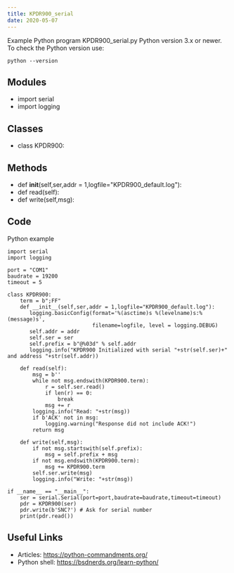 ```yaml
---
title: KPDR900_serial
date: 2020-05-07
---
```

Example Python program KPDR900_serial.py
Python version 3.x or newer.
To check the Python version use:

    python --version

## Modules

* import serial
* import logging

## Classes

* class KPDR900:

## Methods

* def __init__(self,ser,addr = 1,logfile="KPDR900_default.log"):
* def read(self):
* def write(self,msg):

## Code

Python example

    import serial
    import logging
    
    port = "COM1"
    baudrate = 19200
    timeout = 5
    
    class KPDR900:
        term = b";FF"
        def __init__(self,ser,addr = 1,logfile="KPDR900_default.log"):
           logging.basicConfig(format='%(asctime)s %(levelname)s:%(message)s', 
                               filename=logfile, level = logging.DEBUG)
           self.addr = addr
           self.ser = ser
           self.prefix = b"@%03d" % self.addr
           logging.info("KPDR900 Initialized with serial "+str(self.ser)+" and address "+str(self.addr))
    
        def read(self):
            msg = b''
            while not msg.endswith(KPDR900.term):
                r = self.ser.read()
                if len(r) == 0:
                    break
                msg += r
            logging.info("Read: "+str(msg))
            if b'ACK' not in msg:
                logging.warning("Response did not include ACK!")
            return msg
    
        def write(self,msg):
            if not msg.startswith(self.prefix):
                msg = self.prefix + msg
            if not msg.endswith(KPDR900.term):
                msg += KPDR900.term
            self.ser.write(msg)
            logging.info("Write: "+str(msg))
    
    if __name__ == "__main__":
        ser = serial.Serial(port=port,baudrate=baudrate,timeout=timeout)
        pdr = KPDR900(ser)
        pdr.write(b'SNC?') # Ask for serial number
        print(pdr.read())
        
    

## Useful Links

- Articles: https://python-commandments.org/
- Python shell: https://bsdnerds.org/learn-python/
